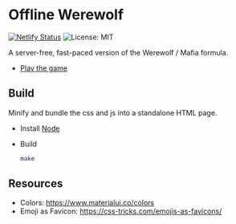 # Offline Werewolf

[![Netlify Status](https://api.netlify.com/api/v1/badges/e98fa2af-9d5c-46cd-86dd-1a712f01491d/deploy-status)](https://app.netlify.com/sites/festive-poitras-b69bb8/deploys)
![License: MIT](https://img.shields.io/badge/license-MIT-green)

A server-free, fast-paced version of the Werewolf / Mafia formula.

* [Play the game](https://wolf.verybadfrags.com)

## Build

Minify and bundle the css and js into a standalone HTML page.

* Install [Node](https://nodejs.org/)

* Build
    ```sh
    make
    ```

## Resources

* Colors: https://www.materialui.co/colors
* Emoji as Favicon: https://css-tricks.com/emojis-as-favicons/
